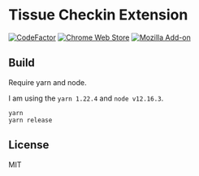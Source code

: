 # Tissue Checkin Extension

[![CodeFactor](https://www.codefactor.io/repository/github/eai04191/tissue-checkin-extension/badge?style=flat-square)](https://www.codefactor.io/repository/github/eai04191/tissue-checkin-extension)
[![Chrome Web Store](https://img.shields.io/chrome-web-store/v/ghbbagjhbalopljgieblblcgleihlcld.svg?style=flat-square)](https://chrome.google.com/webstore/detail/tissue-checkin/ghbbagjhbalopljgieblblcgleihlcld)
[![Mozilla Add-on](https://img.shields.io/amo/v/tissue-checkin.svg?style=flat-square)](https://addons.mozilla.org/en-US/firefox/addon/tissue-checkin/)


## Build

Require yarn and node.

I am using the `yarn 1.22.4` and `node v12.16.3`.

```
yarn
yarn release
```

## License

MIT
